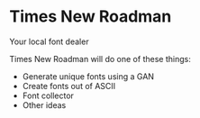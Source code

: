 # Times New Roadman
Your local font dealer

Times New Roadman will do one of these things:
- Generate unique fonts using a GAN
- Create fonts out of ASCII
- Font collector
- Other ideas
